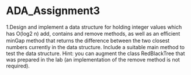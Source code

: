 # ADA_Assignment3

1.Design and implement a data structure for holding integer values which has O(log2 n) add, contains and remove methods, as well as an eﬃcient minGap method that returns the diﬀerence between the two closest numbers currently in the data structure. Include a suitable main method to test the data structure. Hint: you can augment the class RedBlackTree that was prepared in the lab (an implementation of the remove method is not required).


